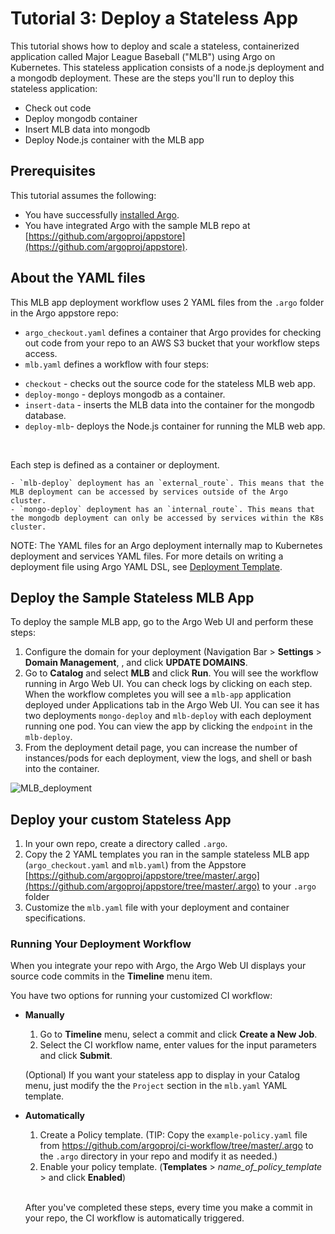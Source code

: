 # Tutorial 3: Deploy a Stateless App

This tutorial shows how to deploy and scale a stateless, containerized application called Major League Baseball ("MLB") using Argo on Kubernetes. This stateless application consists of a node.js deployment and a mongodb deployment. These are the steps you'll run to deploy this stateless application:

* Check out code
* Deploy mongodb container
* Insert MLB data into mongodb
* Deploy Node.js container with the MLB app

## Prerequisites
This tutorial assumes the following:

* You have successfully [installed Argo](https://argoproj.github.io/argo-site/#/get-started/installation).
* You have integrated Argo with the sample MLB repo at [https://github.com/argoproj/appstore](https://github.com/argoproj/appstore).

## About the YAML files

This MLB app deployment workflow uses 2 YAML files from the `.argo` folder in the Argo appstore repo:

* `argo_checkout.yaml` defines a container that Argo provides for checking out code from your repo to an AWS S3 bucket that your workflow steps access.
* `mlb.yaml` defines a workflow with four steps:
 - `checkout` - checks out the source code for the stateless MLB web app.
 - `deploy-mongo` - deploys mongodb as a container.
 - `insert-data` - inserts the MLB data into the container for the mongodb database.
 - `deploy-mlb`- deploys the Node.js container for running the MLB web app.
  <br/>

  Each step is defined as a container or deployment.

	- `mlb-deploy` deployment has an `external_route`. This means that the MLB deployment can be accessed by services outside of the Argo cluster.
	- `mongo-deploy` deployment has an `internal_route`. This means that the mongodb deployment can only be accessed by services within the K8s cluster.

NOTE: The YAML files for an Argo deployment internally map to Kubernetes deployment and services YAML files.
For more details on writing a deployment file using Argo YAML DSL, see [Deployment Template](yaml%deployment_template.md).

## Deploy the Sample Stateless MLB App

To deploy the sample MLB app, go to the Argo Web UI and perform these steps:

1.  Configure the domain for your deployment (Navigation Bar > **Settings** > **Domain Management**, *<add-your-domain>*, and click **UPDATE DOMAINS**.
2.  Go to **Catalog** and select **MLB** and click **Run**. You will see the workflow running in Argo Web UI. You can check logs by clicking on each step. When the workflow completes you will see a `mlb-app` application deployed under Applications tab in the Argo Web UI. You can see it has two deployments `mongo-deploy` and `mlb-deploy` with each deployment running one pod. You can view the app by clicking the `endpoint` in the `mlb-deploy`.
3. From the deployment detail page, you can increase the number of instances/pods for each deployment, view the logs, and shell or bash into the container.

 ![MLB_deployment](../../images/mlb.png)


## Deploy your custom Stateless App

1. In your own repo, create a directory called `.argo`.
1. Copy the 2 YAML templates you ran in the sample stateless MLB app (`argo_checkout.yaml` and `mlb.yaml`) from the Appstore  [https://github.com/argoproj/appstore/tree/master/.argo](https://github.com/argoproj/appstore/tree/master/.argo) to your `.argo` folder
2. Customize the `mlb.yaml` file with your deployment and container specifications.

### Running Your Deployment Workflow

When you integrate your repo with Argo, the Argo Web UI displays your source code commits in the **Timeline** menu item.

You have two options for running your customized CI workflow:

 * **Manually**
	1. Go to **Timeline** menu, select a commit and click **Create a New Job**.
	1. Select the CI workflow name, enter values for the input parameters and click **Submit**.  

   (Optional)  If you want your stateless app to display in your Catalog menu, just modify the the `Project` section in the `mlb.yaml` YAML template.


 * **Automatically**
	1. Create a Policy template. (TIP: Copy the `example-policy.yaml` file from https://github.com/argoproj/ci-workflow/tree/master/.argo to the `.argo` directory in your repo and modify it as needed.)
	1. Enable your policy template. (**Templates** > *name_of_policy_template* > and click **Enabled**)  
   <br/>

   After you've completed these steps, every time you make a commit in your repo, the CI workflow is automatically triggered.
